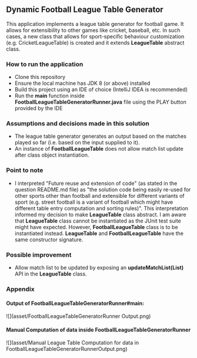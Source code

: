 ## Dynamic Football League Table Generator
This application implements a league table generator for football game. It allows for extensibility to other games like cricket, baseball, etc.
In such cases, a new class that allows for sport-specific behaviour customization (e.g. CricketLeagueTable) is created and it extends **LeagueTable** abstract class.

### How to run the application
* Clone this repository
* Ensure the local machine has JDK 8 (or above) installed
* Build this project using an IDE of choice (IntelliJ IDEA is recommended)
* Run the **main** function inside **FootballLeagueTableGeneratorRunner.java** file using the PLAY button provided by the IDE

### Assumptions and decisions made in this solution
* The league table generator generates an output based on the matches played so far (i.e. based on the input supplied to it). 
* An instance of **FootballLeagueTable** does not allow match list update after class object instantiation.

### Point to note
* I interpreted "Future reuse and extension of code" (as stated in the question README.md file) as "the solution code being easily re-used for other 
sports other than football and extensible for different variants of sport (e.g. street football is a variant of 
football which might have different table entry computation and sorting rules)". This interpretation informed my decision
to make **LeagueTable** class abstract. I am aware that **LeagueTable** class cannot be instantiated as the JUnit test suite might have expected. However, **FootballLeagueTable** class is to be instantiated instead.
**LeagueTable** and **FootballLeagueTable** have the same constructor signature.


### Possible improvement
* Allow match list to be updated by exposing an **updateMatchList(List)** API in the **LeagueTable** class.

### Appendix

#### Output of FootballLeagueTableGeneratorRunner#main:
![](asset/FootballLeagueTableGeneratorRunner Output.png)

#### Manual Computation of data inside FootballLeagueTableGeneratorRunner
![](asset/Manual League Table Computation for data in FootballLeagueTableGeneratorRunnerOutput.png)